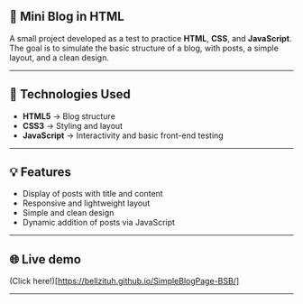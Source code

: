 ## 📝 Mini Blog in HTML

A small project developed as a test to practice **HTML**, **CSS**, and **JavaScript**.  
The goal is to simulate the basic structure of a blog, with posts, a simple layout, and a clean design.

---

## 🚀 Technologies Used

- **HTML5** → Blog structure  
- **CSS3** → Styling and layout  
- **JavaScript** → Interactivity and basic front-end testing  

---

## 💡 Features

- Display of posts with title and content  
- Responsive and lightweight layout  
- Simple and clean design  
- Dynamic addition of posts via JavaScript

---

## 🌐 Live demo
(Click here!)[https://bellzituh.github.io/SimpleBlogPage-BSB/]

---
